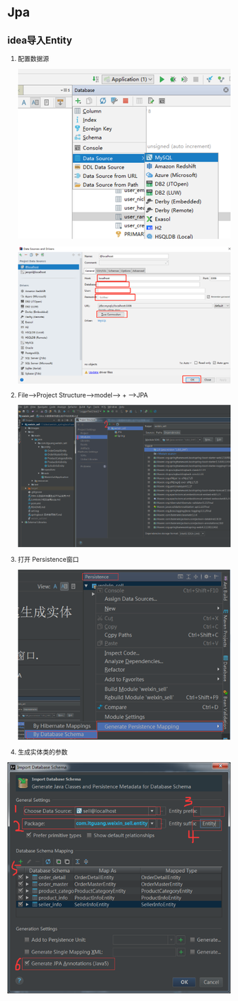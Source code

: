 # Jpa

## idea导入Entity

1. 配置数据源

   ![](mdimg\1-1.png) 

   ![](mdimg\1-2.png) 

2. File—>Project Structure—>model—> + —>JPA 

   ![](mdimg\2.png) 

3. 打开 Persistence窗口

   ![](mdimg\3.png) 

4. 生成实体类的参数

![](mdimg\4.png)
